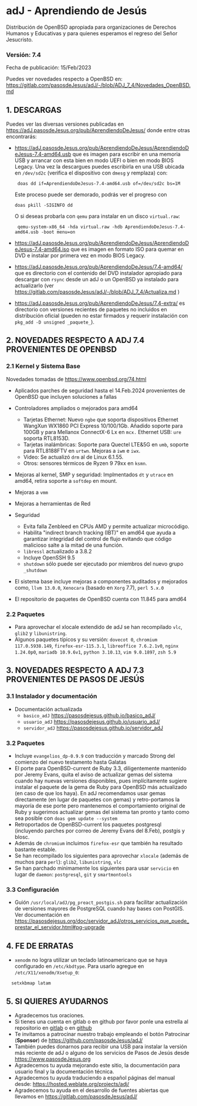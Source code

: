 # adJ - Aprendiendo de Jesús

Distribución de OpenBSD apropiada para organizaciones de Derechos Humanos
y Educativas y para quienes esperamos el regreso del Señor Jesucristo.

### Versión: 7.4
Fecha de publicación: 15/Feb/2023

Puedes ver novedades respecto a OpenBSD en:
  <https://gitlab.com/pasosdeJesus/adJ/-/blob/ADJ_7_4/Novedades_OpenBSD.md>

## 1. DESCARGAS

Puedes ver las diversas versiones publicadas en
<https://adJ.pasosdeJesus.org/pub/AprendiendoDeJesus/> donde entre otras
encontrarás:

* <https://adJ.pasosdeJesus.org/pub/AprendiendoDeJesus/AprendiendoDeJesus-7.4-amd64.usb>
  que es imagen para escribir en una memoria USB y arrancar con esta bien en
  modo UEFI o bien en modo BIOS Legacy. Una vez
  la descargues puedes escribirla en una USB ubicada en `/dev/sd2c`
  (verifica el dispositivo con `dmesg` y remplaza) con:

       doas dd if=AprendiendoDeJesus-7.4-amd64.usb of=/dev/sd2c bs=1M

  Este proceso puede ser demorado, podrás ver el progreso con

      doas pkill -SIGINFO dd

  O si deseas probarla con `qemu` para instalar en un disco `virtual.raw`:

       qemu-system-x86_64 -hda virtual.raw -hdb AprendiendoDeJesus-7.4-amd64.usb -boot menu=on

* <https://adJ.pasosdeJesus.org/pub/AprendiendoDeJesus/AprendiendoDeJesus-7.4-amd64.iso>
  que es imagen en formato ISO para quemar en DVD e instalar por primera vez
  en modo BIOS Legacy.

* <https://adJ.pasosdeJesus.org/pub/AprendiendoDeJesus/7.4-amd64/>
  que es directorio con el contenido del DVD instalador apropiado para descargar
  con `rsync` desde un adJ o un OpenBSD ya instalado para actualizarlo (ver
  <https://gitlab.com/pasosdeJesus/adJ/-/blob/ADJ_7_4/Actualiza.md> )

* <https://adJ.pasosdeJesus.org/pub/AprendiendoDeJesus/7.4-extra/>
  es directorio con versiones recientes de paquetes no incluidos en
  distribución oficial (pueden no estar firmados y requerir instalación con
  `pkg_add -D unsigned _paquete_`).

## 2. NOVEDADES RESPECTO A ADJ 7.4 PROVENIENTES DE OPENBSD

### 2.1 Kernel y Sistema Base

Novedades tomadas de <https://www.openbsd.org/74.html>

* Aplicados parches de seguridad hasta el 14.Feb.2024 provenientes de
  OpenBSD que incluyen soluciones a fallas
* Controladores ampliados o mejorados para amd64
  * Tarjetas Ethernet: Nuevo `ngbe` que soporta dispositivos Ethernet
    WangXun WX1860 PCI Express 10/100/1Gb. Añadido soporte para 100GB
    y para Mellanox ConnectX-6 Lx en `mcx.` Ethernet USB: `ure` soporta 
    RTL8153D. 
  * Tarjetas inalámbricas: Soporte para Quectel LTE&5G en `umb`, soporte para
    RTL8188FTV en `urtwn`. Mejoras a `iwm` e `iwx`.
  * Video: Se actualizó `drm` al de Linux 6.1.55. 
  * Otros: sensores térmicos de Ryzen 9 79xx en `ksmn`.
* Mejoras al kernel, SMP y seguridad: Implmentados `dt` y `utrace` en amd64, 
  retira soporte a `softdep` en mount.
* Mejoras a `vmm`
* Mejoras a herramientas de Red
* Seguridad
  * Evita falla Zenbleed en CPUs AMD y permite actualizar microcódigo.
  * Habilita "indirect branch tracking (IBT)" en amd64 que ayuda a
    garantizar integridad del control de flujo evitando que código
    malicioso salte a la mitad de una función.
  * `libressl` actualizado a 3.8.2
  * Incluye OpenSSH 9.5
  * `shutdown` sólo puede ser ejecutado por miembros del nuevo grupo `_shutdown`

* El sistema base incluye mejoras a componentes auditados y mejorados
  como, `llvm 13.0.0`,  `Xenocara` (basado en `Xorg` 7.7),
  `perl 5.x.0`
* El repositorio de paquetes de OpenBSD cuenta con 11.845 para amd64


### 2.2 Paquetes

* Para aprovechar el xlocale extendido de adJ se han recompilado
  `vlc`, `glib2` y `libunistring`.
* Algunos paquetes típicos y su versión: `dovecot 0`,
  `chromium 117.0.5938.149`, `firefox-esr-115.3.1`,
  `libreoffice 7.6.2.1v0`,
  `nginx 1.24.0p0`, `mariadb 10.9.6v1`,
  `python 3.10.13`, `vim 9.0.1897`, `zsh 5.9`


## 3. NOVEDADES RESPECTO A ADJ 7.3 PROVENIENTES DE PASOS DE JESÚS

### 3.1 Instalador y documentación

* Documentación actualizada
  * `basico_adJ`
    <https://pasosdejesus.github.io/basico_adJ/>
  * `usuario_adJ`
    <https://pasosdejesus.github.io/usuario_adJ/>
  * `servidor_adJ`
    <https://pasosdejesus.github.io/servidor_adJ>

### 3.2 Paquetes

* Incluye `evangelios_dp-0.9.9` con traducción y marcado Strong del
  comienzo del nuevo testamento hasta Galatas
* El porte para OpenBSD-current de Ruby 3.3, diligentemente mantenido
  por Jeremy Evans, quita el aviso de actualizar gemas del sistema cuando
  hay nuevas versiones disponibles, pues implícitamente sugiere instalar el
  paquete de la gema de Ruby para OpenBSD más actualizado 
  (en caso de que los haya).
  En adJ recomendamos usar gemas directamente (en lugar de paquetes con gemas)
  y  retro-portamos la mayoría de ese porte pero mantenemos el
  comportamiento original de Ruby y sugerimos actualizar gemas del
  sistema tan pronto y tanto como sea posible con
  `doas gem update --system`
* Retroportados de OpenBSD-current los paquetes postgresql (incluyendo 
  parches por correo de Jeremy Evans del 8.Feb),  postgis y blosc.
* Además de `chromium` incluimos `firefox-esr` que también ha resultado
  bastante estable.
* Se han recompilado los siguientes para aprovechar `xlocale` (además de muchos
  para `perl`): `glib2`, `libunistring`, `vlc`
* Se han parchado minimamente los siguientes para usar `servicio` en lugar
  de `daemon`: `postgresql`, `git` y `smartmontools`

### 3.3 Configuración

* Guión `/usr/local/adJ/pg_preact_postgis.sh` para facilitar actualización
  de versiones mayores de PostgreSQL cuando hay bases con PostGIS.
  Ver documentación en
  <https://pasosdejesus.org/doc/servidor_adJ/otros_servicios_que_puede_prestar_el_servidor.html#pg-upgrade>

## 4. FE DE ERRATAS

- `xenodm` no logra utilizar un teclado latinoamericano que se haya
  configurado en `/etc/kbdtype`.  Para usarlo
  agregue en `/etc/X11/xenodm/Xsetup_0`:
```
  setxkbmap latam
```

## 5. SI QUIERES AYUDARNOS

* Agradecemos tus oraciones.
* Si tienes una cuenta en gitlab o en github por favor ponle una estrella al
  repositorio en [gitlab](https://gitlab.com/pasosdeJesus/adJ) o
  en [github](https://github.com/pasosdeJesus/adJ/)
* Te invitamos a patrocinar nuestro trabajo empleando el botón
  Patrocinar (__Sponsor__) de <https://github.com/pasosdeJesus/adJ/>
* También puedes donarnos para recibir una USB para instalar la
  versión más reciente de adJ o alguno de los servicios de Pasos
  de Jesús desde <https://www.pasosdeJesus.org>
* Agradecemos tu ayuda mejorando este sitio, la documentación
  para usuario final y la documentación técnica.
* Agradecemos tu ayuda traduciendo a español páginas del
  manual desde: <https://hosted.weblate.org/projects/adj/>
* Agradecemos tu ayuda en el desarrollo de fuentes abiertas que llevamos
  en <https://gitlab.com/pasosdeJesus/adJ/>


